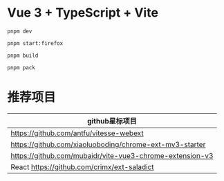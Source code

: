 # Vue 3 + TypeScript + Vite
```shell
pnpm dev

pnpm start:firefox

pnpm build

pnpm pack
```
# 推荐项目
| github星标项目                                                |
|-----------------------------------------------------------|
| https://github.com/antfu/vitesse-webext                   |
| https://github.com/xiaoluoboding/chrome-ext-mv3-starter   |
| https://github.com/mubaidr/vite-vue3-chrome-extension-v3  |
| React https://github.com/crimx/ext-saladict               |
